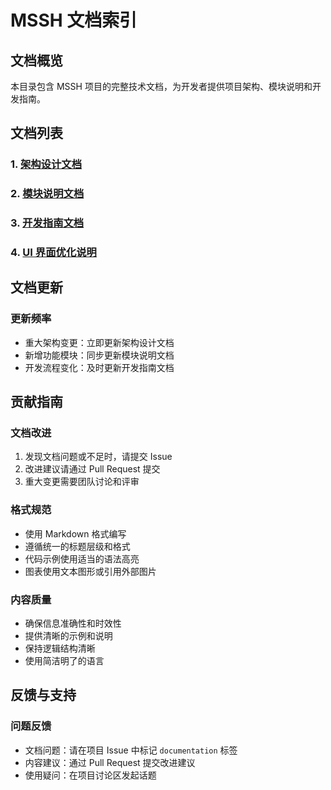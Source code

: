 # MSSH 文档索引

## 文档概览

本目录包含 MSSH 项目的完整技术文档，为开发者提供项目架构、模块说明和开发指南。

## 文档列表

### 1. [架构设计文档](./architecture.md)

### 2. [模块说明文档](./modules.md)

### 3. [开发指南文档](./development.md)

### 4. [UI 界面优化说明](./ui-optimization.md)

## 文档更新

### 更新频率
- 重大架构变更：立即更新架构设计文档
- 新增功能模块：同步更新模块说明文档
- 开发流程变化：及时更新开发指南文档


## 贡献指南

### 文档改进
1. 发现文档问题或不足时，请提交 Issue
2. 改进建议请通过 Pull Request 提交
3. 重大变更需要团队讨论和评审

### 格式规范
- 使用 Markdown 格式编写
- 遵循统一的标题层级和格式
- 代码示例使用适当的语法高亮
- 图表使用文本图形或引用外部图片

### 内容质量
- 确保信息准确性和时效性
- 提供清晰的示例和说明
- 保持逻辑结构清晰
- 使用简洁明了的语言

## 反馈与支持

### 问题反馈
- 文档问题：请在项目 Issue 中标记 `documentation` 标签
- 内容建议：通过 Pull Request 提交改进建议
- 使用疑问：在项目讨论区发起话题
